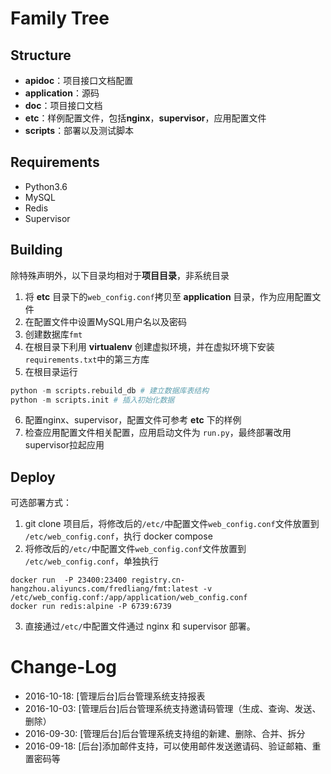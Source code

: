 # Family Tree

## Structure

- **apidoc**：项目接口文档配置
- **application**：源码
- **doc**：项目接口文档
- **etc**：样例配置文件，包括**nginx**，**supervisor**，应用配置文件
- **scripts**：部署以及测试脚本


## Requirements

- Python3.6
- MySQL
- Redis
- Supervisor

## Building

除特殊声明外，以下目录均相对于**项目目录**，非系统目录

1. 将 **etc** 目录下的`web_config.conf`拷贝至 **application** 目录，作为应用配置文件
2. 在配置文件中设置MySQL用户名以及密码
3. 创建数据库`fmt`
4. 在根目录下利用 **virtualenv** 创建虚拟环境，并在虚拟环境下安装`requirements.txt`中的第三方库
5. 在根目录运行

``` python
python -m scripts.rebuild_db # 建立数据库表结构
python -m scripts.init # 插入初始化数据
```

6. 配置nginx、supervisor，配置文件可参考 **etc** 下的样例
7. 检查应用配置文件相关配置，应用启动文件为 `run.py`，最终部署改用supervisor拉起应用

## Deploy

可选部署方式：

1. git clone 项目后，将修改后的`/etc/`中配置文件`web_config.conf`文件放置到 `/etc/web_config.conf`，执行 docker compose
2. 将修改后的`/etc/`中配置文件`web_config.conf`文件放置到 `/etc/web_config.conf`，单独执行

``` shell
docker run  -P 23400:23400 registry.cn-hangzhou.aliyuncs.com/fredliang/fmt:latest -v /etc/web_config.conf:/app/application/web_config.conf
docker run redis:alpine -P 6739:6739
```

3. 直接通过`/etc/`中配置文件通过 nginx 和 supervisor 部署。

Change-Log
====

- 2016-10-18: [管理后台]后台管理系统支持报表
- 2016-10-03: [管理后台]后台管理系统支持邀请码管理（生成、查询、发送、删除）
- 2016-09-30: [管理后台]后台管理系统支持组的新建、删除、合并、拆分
- 2016-09-18: [后台]添加邮件支持，可以使用邮件发送邀请码、验证邮箱、重置密码等
